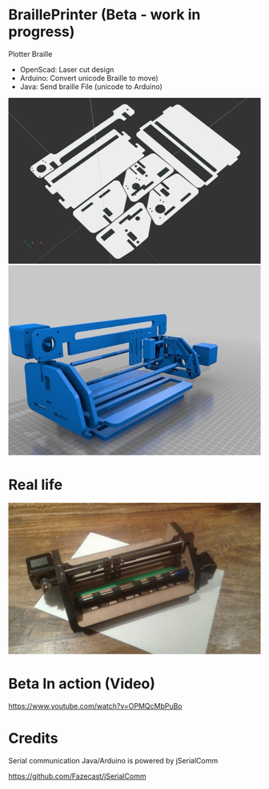 # BraillePrinter (Beta - work in progress)
Plotter Braille
- OpenScad: Laser cut design
- Arduino: Convert unicode Braille to move)
- Java: Send braille File (unicode to Arduino)

![Alt text](https://github.com/iapafoto/BraillePrinter/blob/master/Media/cut6mm.png)
![Alt text](https://github.com/iapafoto/BraillePrinter/blob/master/Media/exploded.jpg)

# Real life

![Alt text](https://github.com/iapafoto/BraillePrinter/blob/master/Media/beta.jpg)

# Beta In action (Video)

https://www.youtube.com/watch?v=OPMQcMbPuBo

# Credits
Serial communication Java/Arduino is powered by jSerialComm

https://github.com/Fazecast/jSerialComm
